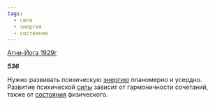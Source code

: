 ```yaml
---
tags:
  - сила
  - энергия
  - состояние
---
```

[Агни-Йога 1929г](https://127.0.0.1:4002/agni/1929)

___536___

Нужно развивать психическую [энергию](../../../tags/#энергия) планомерно и усердно. Развитие психической [силы](../../../tags/#сила) зависит от гармоничности сочетаний, также от [состояния](../../../tags/#состояние) физического.